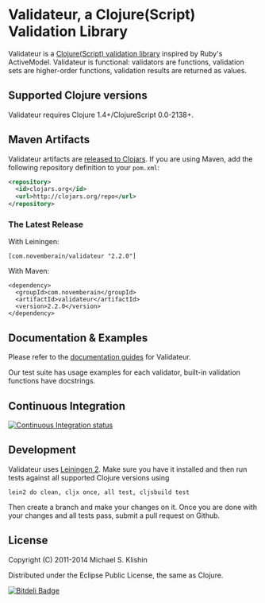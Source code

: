 # Validateur, a Clojure(Script) Validation Library

Validateur is a [Clojure(Script) validation library](http://clojurevalidations.info) inspired by Ruby's ActiveModel. Validateur is functional: validators are
functions, validation sets are higher-order functions, validation results are returned as values.


## Supported Clojure versions

Validateur requires Clojure 1.4+/ClojureScript 0.0-2138+.



## Maven Artifacts

Validateur artifacts are [released to Clojars](https://clojars.org/com.novemberain/validateur).
If you are using Maven, add the following repository definition to your `pom.xml`:

``` xml
<repository>
  <id>clojars.org</id>
  <url>http://clojars.org/repo</url>
</repository>
```

### The Latest Release

With Leiningen:

    [com.novemberain/validateur "2.2.0"]

With Maven:

    <dependency>
      <groupId>com.novemberain</groupId>
      <artifactId>validateur</artifactId>
      <version>2.2.0</version>
    </dependency>



## Documentation & Examples

Please refer to the [documentation guides](http://clojurevalidations.info) for Validateur.

Our test suite has usage examples for each validator, built-in validation functions have docstrings.


## Continuous Integration

[![Continuous Integration status](https://secure.travis-ci.org/michaelklishin/validateur.png)](http://travis-ci.org/michaelklishin/validateur)


## Development

Validateur uses [Leiningen 2](https://github.com/technomancy/leiningen/blob/master/doc/TUTORIAL.md). Make
sure you have it installed and then run tests against all supported Clojure versions using

    lein2 do clean, cljx once, all test, cljsbuild test

Then create a branch and make your changes on it. Once you are done with your changes and all
tests pass, submit a pull request on Github.


## License

Copyright (C) 2011-2014 Michael S. Klishin

Distributed under the Eclipse Public License, the same as Clojure.


[![Bitdeli Badge](https://d2weczhvl823v0.cloudfront.net/michaelklishin/validateur/trend.png)](https://bitdeli.com/free "Bitdeli Badge")
